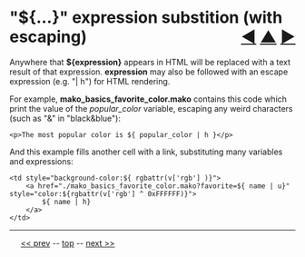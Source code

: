 "${...}" expression substition (with escaping) <span style="float:right;">[&#x25C0;](07.md) [&#x25B2;](../README.md) [&#x25BA;](09.md)</span>
=========

Anywhere that __${expression}__ appears in HTML will be replaced with a text result of that expression. __expression__ may also be followed with an escape expression (e.g. "| h") for HTML rendering.

For example, __mako_basics_favorite_color.mako__ contains this code which print the value of the _popular_color_ variable, escaping any weird characters (such as "&" in "black&blue"):

    <p>The most popular color is ${ popular_color | h }</p>

And this example fills another cell with a link, substituting many variables and expressions:

    <td style="background-color:${ rgbattr(v['rgb'] )}">
        <a href="./mako_basics_favorite_color.mako?favorite=${ name | u}" style="color:${rgbattr(v['rgb'] ^ 0xFFFFFF)}">
            ${ name | h}
        </a>
    </td>

------

&nbsp;&nbsp;&nbsp;&nbsp; [&lt;&lt; prev](07.md) -- [top](../README.md) -- [next &gt;&gt;](09.md)